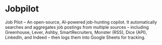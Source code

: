 # Jobpilot
Job Pilot – An open-source, AI-powered job-hunting copilot. It automatically searches and aggregates job postings from multiple sources – including Greenhouse, Lever, Ashby, SmartRecruiters, Monster (RSS), Dice (API), LinkedIn, and Indeed – then logs them into Google Sheets for tracking.
